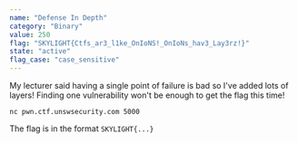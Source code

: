 ```yaml
---
name: "Defense In Depth"
category: "Binary"
value: 250
flag: "SKYLIGHT{Ctfs_ar3_l1ke_OnIoNS!_OnIoNs_hav3_Lay3rz!}"
state: "active"
flag_case: "case_sensitive"
---
```


My lecturer said having a single point of failure is bad so I've added lots of layers! Finding one vulnerability won't be enough to get the flag this time!

`nc pwn.ctf.unswsecurity.com 5000`

The flag is in the format `SKYLIGHT{...}`

